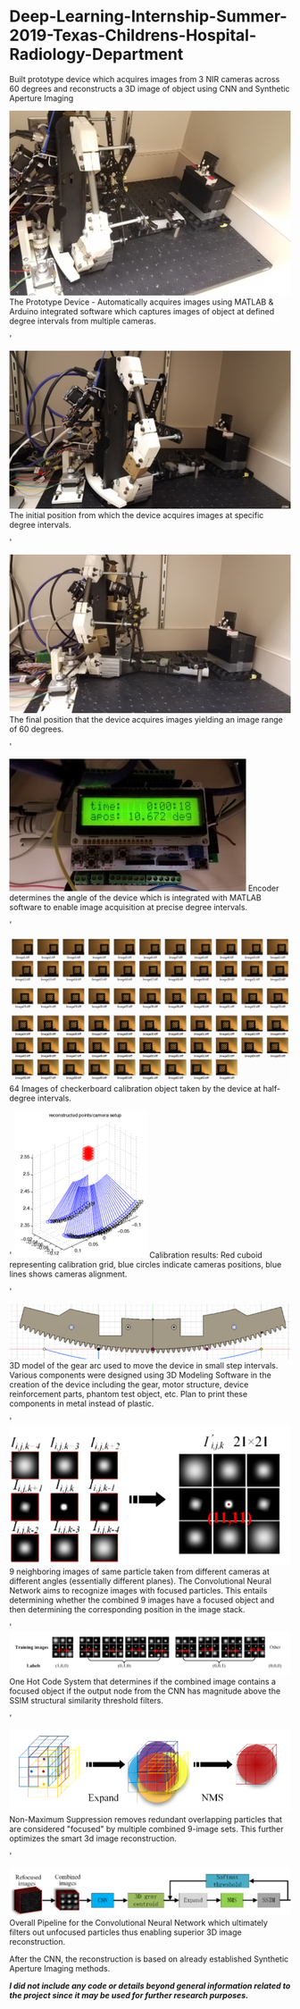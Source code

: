 # Deep-Learning-Internship-Summer-2019-Texas-Childrens-Hospital-Radiology-Department
Built prototype device which acquires images from 3 NIR cameras across 60 degrees and reconstructs a 3D image of object using CNN and Synthetic Aperture Imaging

![alt text](Screenshots/Device.jpg "The Prototype Device - Automatically acquires Images using MATLAB & Arduino integrated software that controls the motor and captures images of object at defined degree intervals from multiple cameras")
The Prototype Device - Automatically acquires images using MATLAB & Arduino integrated software which captures images of object at defined degree intervals from multiple cameras.


'

![alt text](Screenshots/Device_Start_Point.jpg "The initial position from which the device acquires images at specific degree intervals")
The initial position from which the device acquires images at specific degree intervals.

'

![alt text](Screenshots/Device_End_Point.jpg "The final position that the device acquires images resulting in images captured across a range of 60 degrees.")
The final position that the device acquires images yielding an image range of 60 degrees.

'


![alt text](Screenshots/Encoder_Arduino_Determines_Angle.jpg "Encoder determines the angle of the device which is integrated with MATLAB software to enable image acquisition at precise degree intervals")
          Encoder determines the angle of the device which is integrated with MATLAB software to enable image acquisition at precise degree intervals.

'

![alt text](Screenshots/Sample_Calibration_Imageset.JPG "64 Images of checkerboard calibration object taken by the device at half-degree intervals") 
64 Images of checkerboard calibration object taken by the device at half-degree intervals.

'
![alt text](Screenshots/Calibration.png "Calibration results: Red cuboid representing calibration grid, blue circles indicate cameras positions, blue lines shows cameras alignment.")
Calibration results: Red cuboid representing calibration grid, blue circles indicate cameras positions, blue lines shows cameras alignment. 

'


![alt text](Screenshots/Arc_Design_3DModel.png "3D model of the gear arc used to move the device in small step intervals. Various components were designed using 3D Modeling Software in the creation of the device including the gear, motor structure, device reinforcement parts, phantom test object, etc. Plan to print these components in metal instead of plastic.")
          3D model of the gear arc used to move the device in small step intervals. Various components were designed using 3D Modeling Software in the creation of the device including the gear, motor structure, device reinforcement parts, phantom test object, etc. Plan to print these components in metal instead of plastic.

'
![alt text](Screenshots/Same_Particle_Diff_Cameras.png "9 neighboring images of same particle taken from different cameras at different angles (essentially different planes).") 
9 neighboring images of same particle taken from different cameras at different angles (essentially different planes). The Convolutional Neural Network aims to recognize images with focused particles. This entails determining whether the combined 9 images have a focused object and then determining the corresponding position in the image stack.

'
![alt text](Screenshots/Intensity_Center_Positions.png "One Hot Code System that determines if the combined image contains a focused object if the output node from the CNN has magnitude above the SSIM structural similarity threshold filters.") 
One Hot Code System that determines if the combined image contains a focused object if the output node from the CNN has magnitude above the SSIM structural similarity threshold filters.

'

![alt text](Screenshots/Remove_Overlap.png "Non-Maximum Suppression removes redundant overlapping particles that are considered focused by multiple combined 9-image sets. This further optimizes the smart 3d image reconstruction.")
Non-Maximum Suppression removes redundant overlapping particles that are considered "focused" by multiple combined 9-image sets. This further optimizes the smart 3d image reconstruction.

'

![alt text](Screenshots/CNN_Pipeline.png "Overall Pipeline for the Convolutional Neural Network which ultimately filters out unfocused particles thus enabling superior 3D image reconstruction")
Overall Pipeline for the Convolutional Neural Network which ultimately filters out unfocused particles thus enabling superior 3D image reconstruction.

After the CNN, the reconstruction is based on already established Synthetic Aperture Imaging methods.





***I did not include any code or details beyond general information related to the project since it may be used for further research purposes.***












